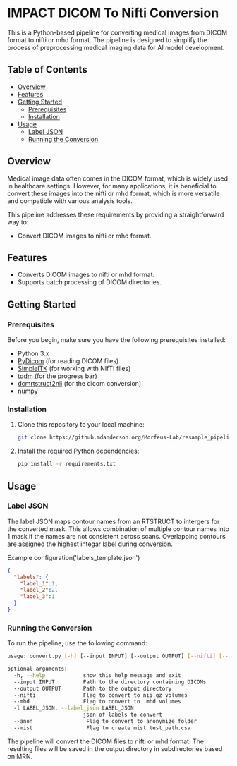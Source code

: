 # IMPACT DICOM To Nifti Conversion

This is a Python-based pipeline for converting medical images from DICOM format to nifti or mhd format. The pipeline is designed to simplify the process of preprocessing medical imaging data for AI model development.

## Table of Contents

- [Overview](#overview)
- [Features](#features)
- [Getting Started](#getting-started)
  - [Prerequisites](#prerequisites)
  - [Installation](#installation)
- [Usage](#usage)
  - [Label JSON](#label-json)
  - [Running the Conversion](#running-the-conversion)

## Overview

Medical image data often comes in the DICOM format, which is widely used in healthcare settings. However, for many applications, it is beneficial to convert these images into the nifti or mhd format, which is more versatile and compatible with various analysis tools. 

This pipeline addresses these requirements by providing a straightforward way to:

- Convert DICOM images to nifti or mhd format.

## Features

- Converts DICOM images to nifti or mhd format.
- Supports batch processing of DICOM directories.

## Getting Started

### Prerequisites

Before you begin, make sure you have the following prerequisites installed:

- Python 3.x
- [PyDicom](https://pydicom.github.io/pydicom/stable/index.html) (for reading DICOM files)
- [SimpleITK](https://pypi.org/project/SimpleITK/) (for working with NIfTI files)
- [tqdm](https://github.com/tqdm/tqdm) (for the progress bar)
- [dcmrtstruct2nii](https://github.com/Sikerdebaard/dcmrtstruct2nii) (for the dicom conversion)
- [numpy](https://numpy.org/)

### Installation

1. Clone this repository to your local machine:

   ```bash
   git clone https://github.mdanderson.org/Morfeus-Lab/resample_pipeline.git
   ```

2. Install the required Python dependencies:

   ```bash
   pip install -r requirements.txt
   ```

## Usage

### Label JSON

The label JSON maps contour names from an RTSTRUCT to intergers for the converted mask. This allows combination of multiple contour names into 1 mask if the names are not consistent across scans. Overlapping contours are assigned the highest integar label during conversion.

Example configuration('labels_template.json')

```json
{
  "labels": {
    "label_1":1,
    "label_2":2,
    "label_3":1
  }
}
```

### Running the Conversion

To run the pipeline, use the following command:

```bash
usage: convert.py [-h] [--input INPUT] [--output OUTPUT] [--nifti] [--mhd] [-l LABEL_JSON]  [--anon] [--mist]

optional arguments:
  -h, --help            show this help message and exit
  --input INPUT         Path to the directory containing DICOMs
  --output OUTPUT       Path to the output directory
  --nifti               Flag to convert to nii.gz volumes
  --mhd                 Flag to convert to .mhd volumes
  -l LABEL_JSON, --label_json LABEL_JSON
                        json of labels to convert
  --anon                 Flag to convert to anonymize folder
  --mist                 Flag to create mist test_path.csv
```

The pipeline will convert the DICOM files to nifti or mhd format. The resulting files will be saved in the output directory in subdirectories based on MRN.
